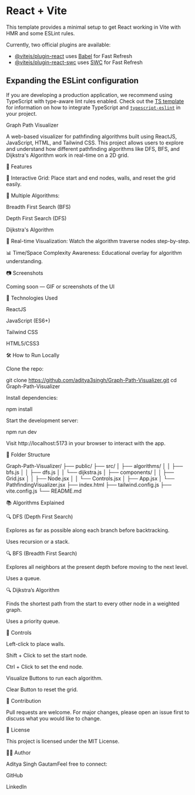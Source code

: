 # React + Vite

This template provides a minimal setup to get React working in Vite with HMR and some ESLint rules.

Currently, two official plugins are available:

- [@vitejs/plugin-react](https://github.com/vitejs/vite-plugin-react/blob/main/packages/plugin-react) uses [Babel](https://babeljs.io/) for Fast Refresh
- [@vitejs/plugin-react-swc](https://github.com/vitejs/vite-plugin-react/blob/main/packages/plugin-react-swc) uses [SWC](https://swc.rs/) for Fast Refresh

## Expanding the ESLint configuration

If you are developing a production application, we recommend using TypeScript with type-aware lint rules enabled. Check out the [TS template](https://github.com/vitejs/vite/tree/main/packages/create-vite/template-react-ts) for information on how to integrate TypeScript and [`typescript-eslint`](https://typescript-eslint.io) in your project.


Graph Path Visualizer

A web-based visualizer for pathfinding algorithms built using ReactJS, JavaScript, HTML, and Tailwind CSS. This project allows users to explore and understand how different pathfinding algorithms like DFS, BFS, and Dijkstra's Algorithm work in real-time on a 2D grid.

🚀 Features

🎯 Interactive Grid: Place start and end nodes, walls, and reset the grid easily.

📌 Multiple Algorithms:

Breadth First Search (BFS)

Depth First Search (DFS)

Dijkstra's Algorithm

👀 Real-time Visualization: Watch the algorithm traverse nodes step-by-step.

📊 Time/Space Complexity Awareness: Educational overlay for algorithm understanding.

📷 Screenshots

Coming soon — GIF or screenshots of the UI

🧠 Technologies Used

ReactJS

JavaScript (ES6+)

Tailwind CSS

HTML5/CSS3

🛠️ How to Run Locally

Clone the repo:

git clone https://github.com/aditya3singh/Graph-Path-Visualizer.git
cd Graph-Path-Visualizer

Install dependencies:

npm install

Start the development server:

npm run dev

Visit http://localhost:5173 in your browser to interact with the app.

📁 Folder Structure

Graph-Path-Visualizer/
├── public/
├── src/
│   ├── algorithms/
│   │   ├── bfs.js
│   │   ├── dfs.js
│   │   └── dijkstra.js
│   ├── components/
│   │   ├── Grid.jsx
│   │   ├── Node.jsx
│   │   └── Controls.jsx
│   ├── App.jsx
│   └── PathfindingVisualizer.jsx
├── index.html
├── tailwind.config.js
├── vite.config.js
└── README.md

📚 Algorithms Explained

🔍 DFS (Depth First Search)

Explores as far as possible along each branch before backtracking.

Uses recursion or a stack.

🔍 BFS (Breadth First Search)

Explores all neighbors at the present depth before moving to the next level.

Uses a queue.

🔍 Dijkstra’s Algorithm

Finds the shortest path from the start to every other node in a weighted graph.

Uses a priority queue.

📌 Controls

Left-click to place walls.

Shift + Click to set the start node.

Ctrl + Click to set the end node.

Visualize Buttons to run each algorithm.

Clear Button to reset the grid.

🤝 Contribution

Pull requests are welcome. For major changes, please open an issue first to discuss what you would like to change.

📜 License

This project is licensed under the MIT License.

👨‍💻 Author

Aditya Singh GautamFeel free to connect:

GitHub

LinkedIn
